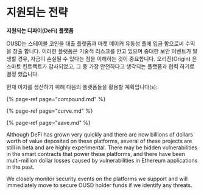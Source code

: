 # 지원되는 전략

**지원되는 디파이(DeFi) 플랫폼**

OUSD는 스테이블 코인을 대출 플랫폼과 마켓 메이커 유동성 풀에 입금 함으로써 수익을 창출 합니다. 이러한 플랫폼은 기술적 리스크를 안고 있으며 중대한 보안 이벤트가 발생할 경우, 자금이 손실될 수 있다는 점을 이해하는 것이 중요합니다. 오리진(Origin) 은 스마트 컨트랙트가 감사되었고, 그 중 가장 안전하다고 생각되는 플랫폼과 협력 하기로 결정 했습니다.

현재 이자를 생산하기 위해 다음의 플랫폼들을 활용할 계획입니다\(s\):

{% page-ref page="compound.md" %}

{% page-ref page="curve.md" %}

{% page-ref page="aave.md" %}

Although DeFi has grown very quickly and there are now billions of dollars worth of value deposited on these platforms, several of these projects are still in beta and are highly experimental. There may be hidden vulnerabilities in the smart contracts that power these platforms, and there have been multi-million dollar losses caused by vulnerabilities in Ethereum applications in the past.

We closely monitor security events on the platforms we support and will immediately move to secure OUSD holder funds if we identify any threats.

